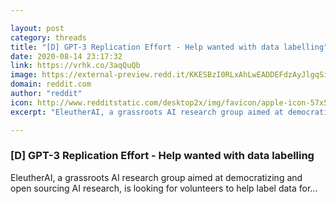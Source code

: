 ```yaml
---

layout: post
category: threads
title: "[D] GPT-3 Replication Effort - Help wanted with data labelling"
date: 2020-08-14 23:17:32
link: https://vrhk.co/3aqQuQb
image: https://external-preview.redd.it/KKESBzI0RLxAhLwEADDEFdzAyJlgqSilH3duZruDuFM.jpg?width=256&height=134.031413613&auto=webp&crop=256:134.031413613,smart&s=f662b8a68859b4f2239b14dd8297eb1c1c4ef34c
domain: reddit.com
author: "reddit"
icon: http://www.redditstatic.com/desktop2x/img/favicon/apple-icon-57x57.png
excerpt: "EleutherAI, a grassroots AI research group aimed at democratizing and open sourcing AI research, is looking for volunteers to help label data for..."

---
```


### [D] GPT-3 Replication Effort - Help wanted with data labelling

EleutherAI, a grassroots AI research group aimed at democratizing and open sourcing AI research, is looking for volunteers to help label data for...